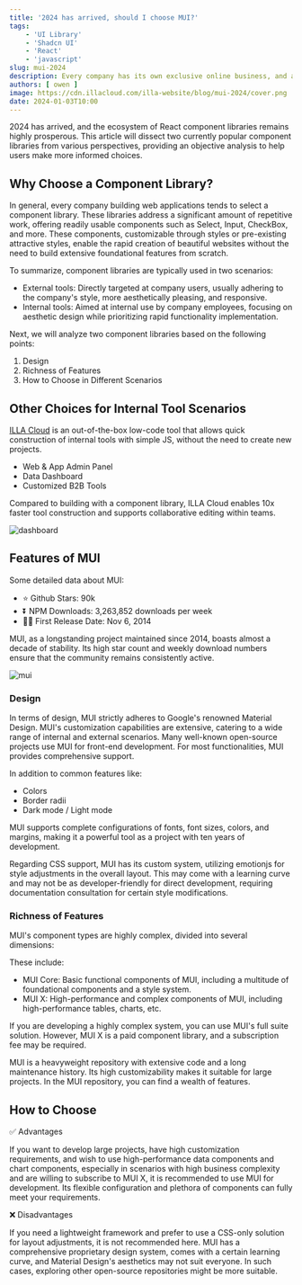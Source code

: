 ```yaml
---
title: '2024 has arrived, should I choose MUI?'
tags:
    - 'UI Library'
    - 'Shadcn UI'
    - 'React'
    - 'javascript'
slug: mui-2024
description: Every company has its own exclusive online business, and as the business continues to update and iterate.
authors: [ owen ]
image: https://cdn.illacloud.com/illa-website/blog/mui-2024/cover.png
date: 2024-01-03T10:00
---
```



2024 has arrived, and the ecosystem of React component libraries remains highly prosperous. This article will dissect two currently popular component libraries from various perspectives, providing an objective analysis to help users make more informed choices.

## Why Choose a Component Library?

In general, every company building web applications tends to select a component library. These libraries address a significant amount of repetitive work, offering readily usable components such as Select, Input, CheckBox, and more. These components, customizable through styles or pre-existing attractive styles, enable the rapid creation of beautiful websites without the need to build extensive foundational features from scratch.

To summarize, component libraries are typically used in two scenarios:

- External tools: Directly targeted at company users, usually adhering to the company's style, more aesthetically pleasing, and responsive.
- Internal tools: Aimed at internal use by company employees, focusing on aesthetic design while prioritizing rapid functionality implementation.

Next, we will analyze two component libraries based on the following points:

1. Design
2. Richness of Features
3. How to Choose in Different Scenarios

## Other Choices for Internal Tool Scenarios

[ILLA Cloud](https://illacloud.com/) is an out-of-the-box low-code tool that allows quick construction of internal tools with simple JS, without the need to create new projects.

- Web & App Admin Panel
- Data Dashboard
- Customized B2B Tools

Compared to building with a component library, ILLA Cloud enables 10x faster tool construction and supports collaborative editing within teams.

![dashboard](https://cdn.illacloud.com/illa-website/blog/mui-2024/dashboard.png)

## Features of MUI

Some detailed data about MUI:

- ⭐ Github Stars: 90k
- ⏬ NPM Downloads: 3,263,852 downloads per week
- 💪🏼 First Release Date: Nov 6, 2014

MUI, as a longstanding project maintained since 2014, boasts almost a decade of stability. Its high star count and weekly download numbers ensure that the community remains consistently active.

![mui](https://cdn.illacloud.com/illa-website/blog/mui-2024/mui.png)

### Design

In terms of design, MUI strictly adheres to Google's renowned Material Design. MUI's customization capabilities are extensive, catering to a wide range of internal and external scenarios. Many well-known open-source projects use MUI for front-end development. For most functionalities, MUI provides comprehensive support.

In addition to common features like:

- Colors
- Border radii
- Dark mode / Light mode

MUI supports complete configurations of fonts, font sizes, colors, and margins, making it a powerful tool as a project with ten years of development.

Regarding CSS support, MUI has its custom system, utilizing emotionjs for style adjustments in the overall layout. This may come with a learning curve and may not be as developer-friendly for direct development, requiring documentation consultation for certain style modifications.

### Richness of Features

MUI's component types are highly complex, divided into several dimensions:

These include:

- MUI Core: Basic functional components of MUI, including a multitude of foundational components and a style system.
- MUI X: High-performance and complex components of MUI, including high-performance tables, charts, etc.

If you are developing a highly complex system, you can use MUI's full suite solution. However, MUI X is a paid component library, and a subscription fee may be required.

MUI is a heavyweight repository with extensive code and a long maintenance history. Its high customizability makes it suitable for large projects. In the MUI repository, you can find a wealth of features.

## How to Choose

✅ Advantages

If you want to develop large projects, have high customization requirements, and wish to use high-performance data components and chart components, especially in scenarios with high business complexity and are willing to subscribe to MUI X, it is recommended to use MUI for development. Its flexible configuration and plethora of components can fully meet your requirements.

❌ Disadvantages

If you need a lightweight framework and prefer to use a CSS-only solution for layout adjustments, it is not recommended here. MUI has a comprehensive proprietary design system, comes with a certain learning curve, and Material Design's aesthetics may not suit everyone. In such cases, exploring other open-source repositories might be more suitable.
